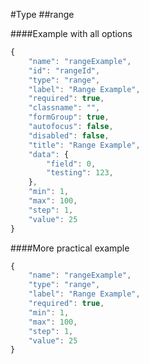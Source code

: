 #Type
##range

####Example with all options

```javascript
{
    "name": "rangeExample",
    "id": "rangeId",
    "type": "range",
    "label": "Range Example",
    "required": true,
    "classname": "",
    "formGroup": true,
    "autofocus": false,
    "disabled": false,
    "title": "Range Example",
    "data": {
        "field": 0,
        "testing": 123,
    },
    "min": 1,
    "max": 100,
    "step": 1,
    "value": 25
}
```

####More practical example

```javascript
{
    "name": "rangeExample",
    "type": "range",
    "label": "Range Example",
    "required": true,
    "min": 1,
    "max": 100,
    "step": 1,
    "value": 25
}
```